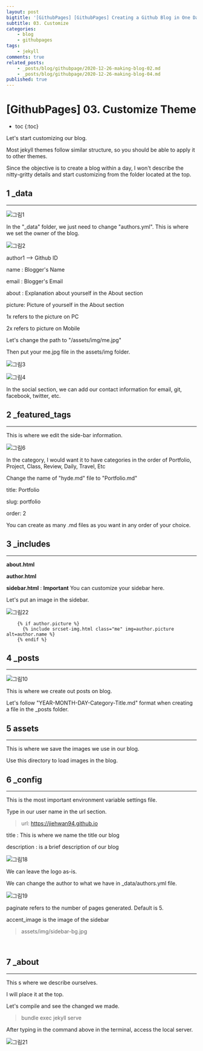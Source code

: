 ```yaml
---
layout: post
bigtitle: '[GithubPages] [GithubPages] Creating a Github Blog in One Day'
subtitle: 03. Customize
categories:
    - blog
    - githubpages
tags:
    - jekyll
comments: true
related_posts:
    - _posts/blog/githubpage/2020-12-26-making-blog-02.md
    - _posts/blog/githubpage/2020-12-26-making-blog-04.md
published: true
---
```


# [GithubPages] 03. Customize Theme

* toc
{:toc}


Let's start customizing our blog.

Most jekyll themes follow similar structure, so you should be able to apply it to other themes.

Since the objective is to create a blog within a day, I won't describe the nitty-gritty details and start customizing from the folder located at the top.

## 1 _data
---

![그림1](/assets/img/Blog/githubpages/3-1.jpeg)

In the "_data" folder, we just need to change "authors.yml". This is where we set the owner of the blog.

![그림2](/assets/img/Blog/githubpages/3-2.jpeg)

author1 --> Github ID

name : Blogger's Name

email : Blogger's Email

about : Explanation about yourself in the About section

picture: Picture of yourself in the About section

1x refers to the picture on PC

2x refers to picture on Mobile

Let's change the path to "/assets/img/me.jpg"

Then put your me.jpg file in the assets/img folder.

![그림3](/assets/img/Blog/githubpages/3-3.jpeg)

![그림4](/assets/img/Blog/githubpages/3-4.jpeg)

In the social section, we can add our contact information for email, git, facebook, twitter, etc.



## 2 _featured_tags
---
This is where we edit the side-bar information.

![그림6](/assets/img/Blog/githubpages/3-6.jpeg)

In the category, I would want it to have categories in the order of Portfolio, Project, Class, Review, Daily, Travel, Etc

Change the name of "hyde.md" file to "Portfolio.md"

title: Portfolio

slug: portfolio

order: 2

You can create as many .md files as you want in any order of your choice.

## 3 _includes
---
__about.html__

__author.html__

__sidebar.html__ : **Important** You can customize your sidebar here.

Let's put an image in the sidebar.


![그림22](/assets/img/Blog/githubpages/3-22.JPG)

><div class="sidebar-box">
        {% if author.picture %}
          {% include srcset-img.html class="me" img=author.picture alt=author.name %}
        {% endif %}
</div>


## 4 _posts
---
![그림10](/assets/img/Blog/githubpages/3-10.jpeg)

This is where we create out posts on blog.

Let's follow "YEAR-MONTH-DAY-Category-Title.md" format when creating a file in the _posts folder.


## 5 assets
---
This is where we save the images we use in our blog.

Use this directory to load images in the blog.

## 6 _config
---
This is the most important environment variable settings file.

Type in our user name in the url section.

>url: https://jiehwan94.github.io

​title : This is where we name the title our blog

description : is a brief description of our blog

![그림18](/assets/img/Blog/githubpages/3-18.JPG)

We can leave the logo as-is.

We can change the author to what we have in _data/authors.yml file.

![그림19](/assets/img/Blog/githubpages/3-19.jpg)

paginate refers to the number of pages generated. Default is 5.

accent_image is the image of the sidebar

> assets/img/sidebar-bg.jpg

​

## 7 _about
---
This s where we describe ourselves.

I will place it at the top.

Let's compile and see the changed we made.

>bundle exec jekyll serve

After typing in the command above in the terminal, access the local server.

![그림21](/assets/img/Blog/githubpages/3-21.jpg)
